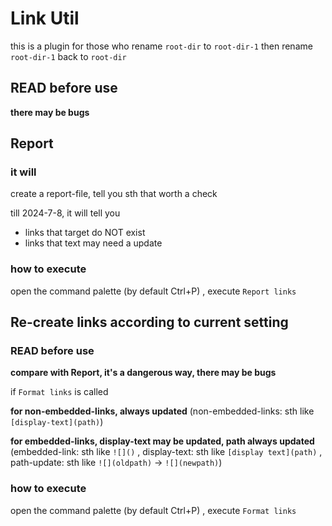 # Link Util
this is a plugin for those who rename `root-dir` to `root-dir-1` then rename `root-dir-1` back to `root-dir`

## READ before use
**there may be bugs**

## Report
### it will
create a report-file, tell you sth that worth a check

till 2024-7-8, it will tell you

- links that target do NOT exist
- links that text may need a update

### how to execute
open the command palette (by default Ctrl+P) , 
execute `Report links`

## Re-create links according to current setting
### READ before use
**compare with Report, it's a dangerous way, there may be bugs**

if `Format links` is called

**for non-embedded-links, always updated** (non-embedded-links: sth like `[display-text](path)`)

**for embedded-links, display-text may be updated, path always updated** (embedded-link: sth like `![]()` , display-text: sth like `[display text](path)` , path-update: sth like `![](oldpath)` -> `![](newpath)`)

### how to execute
open the command palette (by default Ctrl+P) , 
execute `Format links`
